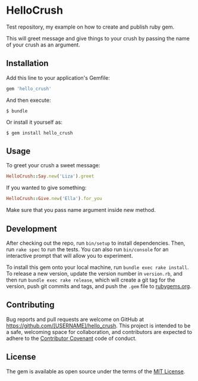 # HelloCrush

Test repository, my example on how to create and publish ruby gem.

This will greet message and give things to your crush by passing the name of your crush as an argument.

## Installation

Add this line to your application's Gemfile:

```ruby
gem 'hello_crush'
```

And then execute:

    $ bundle

Or install it yourself as:

    $ gem install hello_crush

## Usage

To greet your crush a sweet message:

```ruby
HelloCrush::Say.new('Liza').greet
```

If you wanted to give something:

```ruby
HelloCrush::Give.new('Ella').for_you
```

Make sure that you pass name argument inside new method.
## Development

After checking out the repo, run `bin/setup` to install dependencies. Then, run `rake spec` to run the tests. You can also run `bin/console` for an interactive prompt that will allow you to experiment.

To install this gem onto your local machine, run `bundle exec rake install`. To release a new version, update the version number in `version.rb`, and then run `bundle exec rake release`, which will create a git tag for the version, push git commits and tags, and push the `.gem` file to [rubygems.org](https://rubygems.org).

## Contributing

Bug reports and pull requests are welcome on GitHub at https://github.com/[USERNAME]/hello_crush. This project is intended to be a safe, welcoming space for collaboration, and contributors are expected to adhere to the [Contributor Covenant](http://contributor-covenant.org) code of conduct.


## License

The gem is available as open source under the terms of the [MIT License](http://opensource.org/licenses/MIT).

